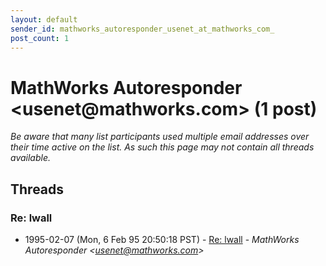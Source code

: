 ```yaml
---
layout: default
sender_id: mathworks_autoresponder_usenet_at_mathworks_com_
post_count: 1
---
```


# MathWorks Autoresponder <usenet<span>@</span>mathworks.com> (1 post)

_Be aware that many list participants used multiple email addresses over their time active on the list. As such this page may not contain all threads available._

## Threads

### Re: lwall
+ 1995-02-07 (Mon, 6 Feb 95 20:50:18 PST) - [Re: lwall](/archive/1995/02/1650d07959817350b05ca50f826715902c66d658be7359e4664f22224e945929) - _MathWorks Autoresponder \<usenet@mathworks.com\>_

